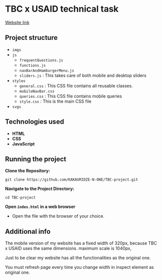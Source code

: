 # TBC x USAID technical task

[Website link](https://monumental-nougat-3e3f2a.netlify.app)

## Project structure

- `imgs`
- `js`
  - `frequentQuestions.js`
  - `functions.js`
  - `navBarAndHamburgerMenu.js`
  - `sliders.js` : This takes care of both mobile and desktop sliders
- `styles`
  - `general.css` : This CSS file contains all reusable classes.
  - `mobileNavBar.css`
  - `queries.css` : This CSS file contains mobile queries
  - `style.css` : This is the main CSS file
- `svgs`

## Technologies used

- **HTML**
- **CSS**
- **JavaScript**

## Running the project

**Clone the Repository:**

```
git clone https://github.com/KAKAURIDZE-N-ONE/TBC-project.git
```

**Navigate to the Project Directory:**

```
cd TBC-project
```

**Open `index.html` in a web browser**

- Open the file with the browser of your choice.

## Additional info

The mobile version of my website has a fixed width of 320px, because TBC x USAID uses the same dimensions.
maximum scale is 1040px,

Just to be clear my website has all the functionalities as the original one.

You must refresh page every time you change width in inspect element as original one.
